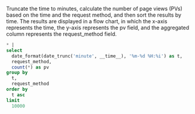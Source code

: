Truncate the time to minutes, calculate the number of page views (PVs) based on the time and the request method, and then sort the results by time. The results are displayed in a flow chart, in which the x-axis represents the time, the y-axis represents the pv field, and the aggregated column represents the request_method field.

```sql
* |
select
  date_format(date_trunc('minute', __time__), '%m-%d %H:%i') as t,
  request_method,
  count(*) as pv
group by
  t,
  request_method
order by
  t asc
limit
  10000
```
